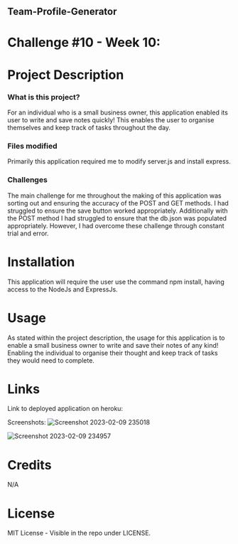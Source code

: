 ## Team-Profile-Generator
# Challenge #10 - Week 10:

# Project Description
### What is this project?
For an individual who is a small business owner, this application enabled its user to write and save notes quickly! This enables the user to organise themselves and keep track of tasks throughout the day.


### Files modified
Primarily this application required me to modify server.js and install express.


### Challenges
The main challenge for me throughout the making of this application was sorting out and ensuring the accuracy of the POST and GET methods. I had struggled to ensure the save button worked appropriately. Additionally with the POST method I had struggled to ensure that the db.json was populated appropriately. However, I had overcome these challenge through constant trial and error.


# Installation
This application will require the user use the command npm install, having access to the NodeJs and ExpressJs.


# Usage
As stated within the project description, the usage for this application is to enable a small business owner to write and save their notes of any kind! Enabling the individual to organise their thought and keep track of tasks they would need to complete.


# Links
Link to deployed application on heroku: 

Screenshots:
![Screenshot 2023-02-09 235018](https://user-images.githubusercontent.com/114898970/217866136-50add071-eb05-4d93-96fa-d4711fa9c0d0.png)

![Screenshot 2023-02-09 234957](https://user-images.githubusercontent.com/114898970/217866146-0a0e45b1-5e0a-4eb2-992b-6b227cf54589.png)
# Credits
N/A

# License
MIT License - Visible in the repo under LICENSE.

